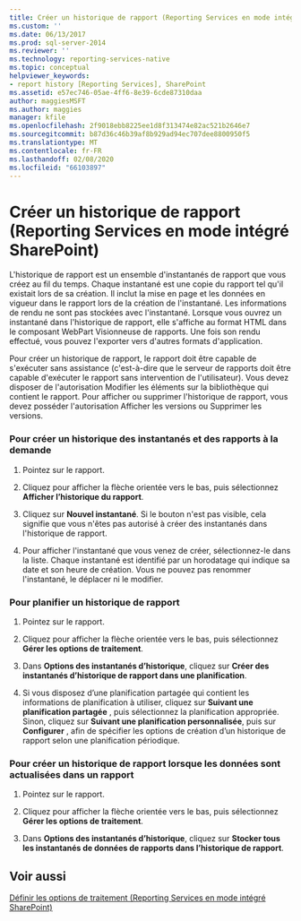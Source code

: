 ```yaml
---
title: Créer un historique de rapport (Reporting Services en mode intégré SharePoint) | Microsoft Docs
ms.custom: ''
ms.date: 06/13/2017
ms.prod: sql-server-2014
ms.reviewer: ''
ms.technology: reporting-services-native
ms.topic: conceptual
helpviewer_keywords:
- report history [Reporting Services], SharePoint
ms.assetid: e57ec746-05ae-4ff6-8e39-6cde87310daa
author: maggiesMSFT
ms.author: maggies
manager: kfile
ms.openlocfilehash: 2f9018ebb8225ee1d8f313474e82ac521b2646e7
ms.sourcegitcommit: b87d36c46b39af8b929ad94ec707dee8800950f5
ms.translationtype: MT
ms.contentlocale: fr-FR
ms.lasthandoff: 02/08/2020
ms.locfileid: "66103897"
---
```

# <a name="create-report-history-reporting-services-in-sharepoint-integrated-mode"></a>Créer un historique de rapport (Reporting Services en mode intégré SharePoint)
  L'historique de rapport est un ensemble d'instantanés de rapport que vous créez au fil du temps. Chaque instantané est une copie du rapport tel qu'il existait lors de sa création. Il inclut la mise en page et les données en vigueur dans le rapport lors de la création de l'instantané. Les informations de rendu ne sont pas stockées avec l'instantané. Lorsque vous ouvrez un instantané dans l'historique de rapport, elle s'affiche au format HTML dans le composant WebPart Visionneuse de rapports. Une fois son rendu effectué, vous pouvez l'exporter vers d'autres formats d'application.  
  
 Pour créer un historique de rapport, le rapport doit être capable de s'exécuter sans assistance (c'est-à-dire que le serveur de rapports doit être capable d'exécuter le rapport sans intervention de l'utilisateur). Vous devez disposer de l'autorisation Modifier les éléments sur la bibliothèque qui contient le rapport. Pour afficher ou supprimer l'historique de rapport, vous devez posséder l'autorisation Afficher les versions ou Supprimer les versions.  
  
### <a name="to-create-a-snapshot-or-report-history-on-demand"></a>Pour créer un historique des instantanés et des rapports à la demande  
  
1.  Pointez sur le rapport.  
  
2.  Cliquez pour afficher la flèche orientée vers le bas, puis sélectionnez **Afficher l’historique du rapport**.  
  
3.  Cliquez sur **Nouvel instantané**. Si le bouton n'est pas visible, cela signifie que vous n'êtes pas autorisé à créer des instantanés dans l'historique de rapport.  
  
4.  Pour afficher l'instantané que vous venez de créer, sélectionnez-le dans la liste. Chaque instantané est identifié par un horodatage qui indique sa date et son heure de création. Vous ne pouvez pas renommer l'instantané, le déplacer ni le modifier.  
  
### <a name="to-schedule-report-history"></a>Pour planifier un historique de rapport  
  
1.  Pointez sur le rapport.  
  
2.  Cliquez pour afficher la flèche orientée vers le bas, puis sélectionnez **Gérer les options de traitement**.  
  
3.  Dans **Options des instantanés d’historique**, cliquez sur **Créer des instantanés d’historique de rapport dans une planification**.  
  
4.  Si vous disposez d’une planification partagée qui contient les informations de planification à utiliser, cliquez sur **Suivant une planification partagée** , puis sélectionnez la planification appropriée. Sinon, cliquez sur **Suivant une planification personnalisée**, puis sur **Configurer** , afin de spécifier les options de création d’un historique de rapport selon une planification périodique.  
  
### <a name="to-create-report-history-when-data-is-refreshed-in-a-report"></a>Pour créer un historique de rapport lorsque les données sont actualisées dans un rapport  
  
1.  Pointez sur le rapport.  
  
2.  Cliquez pour afficher la flèche orientée vers le bas, puis sélectionnez **Gérer les options de traitement**.  
  
3.  Dans **Options des instantanés d’historique**, cliquez sur **Stocker tous les instantanés de données de rapports dans l’historique de rapport**.  
  
## <a name="see-also"></a>Voir aussi  
 [Définir les options de traitement &#40;Reporting Services en mode intégré SharePoint&#41;](../set-processing-options-reporting-services-in-sharepoint-integrated-mode.md)  
  
  
